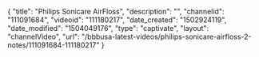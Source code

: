 {
    "title": "Philips Sonicare AirFloss",
    "description": "",
    "channelid": "111091684",
    "videoid": "111180217",
    "date_created": "1502924119",
    "date_modified": "1504049176",
    "type": "captivate",
    "layout": "channelVideo",
    "url": "\/bbbusa-latest-videos\/philips-sonicare-airfloss-2-notes\/111091684-111180217"
}